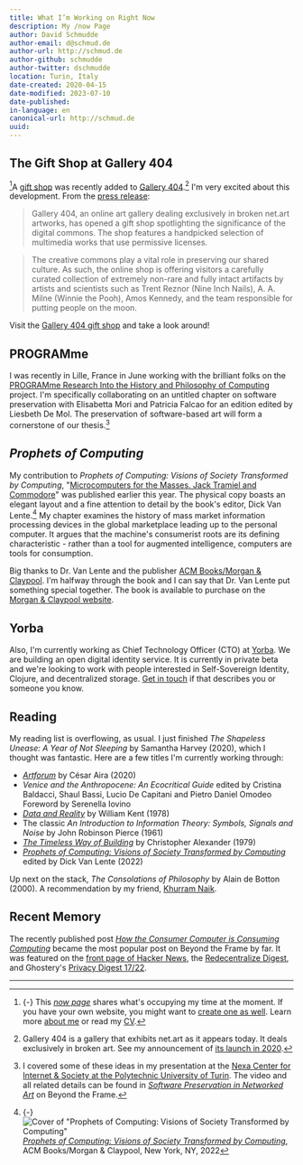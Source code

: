 ```yaml
---
title: What I’m Working on Right Now
description: My /now Page
author: David Schmudde
author-email: d@schmud.de
author-url: http://schmud.de
author-github: schmudde
author-twitter: dschmudde
location: Turin, Italy
date-created: 2020-04-15
date-modified: 2023-07-10
date-published:
in-language: en
canonical-url: http://schmud.de
uuid:
---
```


## The Gift Shop at Gallery 404

[^now]A [gift shop](http://www.netart.today/pages/gift-shop.html) was recently added to [Gallery 404](http://www.netart.today).[^gallery-404] I'm very excited about this development. From the [press release](http://www.netart.today/pages/press-release.html):

[^now]: {-} This [*now page*](https://nownownow.com/p/j9Ul) shares what's occupying my time at the moment. If you have your own website, you might want to [create one as well](https://nownownow.com/about). Learn more [about me](/pages/about.html) or read my [CV](/cv.html).

[^gallery-404]: Gallery 404 is a gallery that exhibits net.art as it appears today. It deals exclusively in broken art. See my announcement of [its launch in 2020](/posts/2020-30-11-gallery-404.html).

> Gallery 404, an online art gallery dealing exclusively in broken net.art artworks, has opened a gift shop spotlighting the significance of the digital commons. The shop features a handpicked selection of multimedia works that use permissive licenses.

> The creative commons play a vital role in preserving our shared culture. As such, the online shop is offering visitors a carefully curated collection of extremely non-rare and fully intact artifacts by artists and scientists such as Trent Reznor (Nine Inch Nails), A. A. Milne (Winnie the Pooh), Amos Kennedy, and the team responsible for putting people on the moon.

Visit the [Gallery 404 gift shop](http://www.netart.today/pages/gift-shop.html) and take a look around!

## PROGRAMme

I was recently in Lille, France in June working with the brilliant folks on the [PROGRAMme Research Into the History and Philosophy of Computing](https://programme.hypotheses.org/) project. I'm specifically collaborating on an untitled chapter on software preservation with Elisabetta Mori and Patricia Falcao for an edition edited by Liesbeth De Mol. The preservation of software-based art will form a cornerstone of our thesis.[^preservation]

[^preservation]:I covered some of these ideas in my presentation at the [Nexa Center for Internet &amp; Society at the Polytechnic University of Turin](https://nexa.polito.it/mercoledi-133). The video and all related details can be found in *[Software Preservation in Networked Art](/posts/2020-10-21-software-preservation-networked-art.html)* on Beyond the Frame.

## *Prophets of Computing*

My contribution to *Prophets of Computing: Visions of Society Transformed by Computing*, "[Microcomputers for the Masses. Jack Tramiel and Commodore](https://doi.org/10.1145/3548585.3548589)" was published earlier this year. The physical copy boasts an elegant layout and a fine attention to detail by the book's editor, Dick Van Lente.[^prophets-cover] My chapter examines the history of mass market information processing devices in the global marketplace leading up to the personal computer. It argues that the machine's consumerist roots are its defining characteristic - rather than a tool for augmented intelligence, computers are tools for consumption.

[^prophets-cover]: {-} ![Cover of "Prophets of Computing: Visions of Society Transformed by Computing"](/img/book-covers/prophets-cover.png) *[Prophets of Computing: Visions of Society Transformed by Computing](https://books.acm.org/titles#tab2048)*, ACM Books/Morgan & Claypool, New York, NY, 2022

Big thanks to Dr. Van Lente and the publisher [ACM Books/Morgan & Claypool](http://books.acm.org/). I'm halfway through the book and I can say that Dr. Van Lente put something special together. The book is available to purchase on the [Morgan & Claypool website](https://www.morganclaypoolpublishers.com/catalog_Orig/product_info.php?cPath=24&products_id=1725).

## Yorba

Also, I'm currently working as Chief Technology Officer (CTO) at [Yorba](https://www.yorba.co/). We are building an open digital identity service. It is currently in private beta and we're looking to work with people interested in Self-Sovereign Identity, Clojure, and decentralized storage. <i class="fas fa-envelope"></i>  [Get in touch](mailto:&#100;&#064;&#115;&#099;&#104;&#109;&#117;&#100;&#046;&#100;&#101;) if that describes you or someone you know.

## Reading

My reading list is overflowing, as usual. I just finished *The Shapeless Unease: A Year of Not Sleeping* by Samantha Harvey (2020), which I thought was fantastic. Here are a few titles I'm currently working through:

- [*Artforum*](https://www.ndbooks.com/book/artforum/) by César Aira (2020)
- *Venice and the Anthropocene: An Ecocritical Guide* edited by Cristina Baldacci, Shaul Bassi, Lucio De Capitani and Pietro Daniel Omodeo Foreword by Serenella Iovino
- [*Data and Reality*](https://www.bkent.net/Doc/darxrp.htm) by William Kent (1978)
- The classic *An Introduction to Information Theory: Symbols, Signals and Noise* by John Robinson Pierce (1961)
- [*The Timeless Way of Building*](https://en.wikipedia.org/wiki/The_Timeless_Way_of_Building) by Christopher Alexander (1979)
- *[Prophets of Computing: Visions of Society Transformed by Computing](https://books.acm.org/titles#tab2048)* edited by Dick Van Lente (2022)

Up next on the stack, *The Consolations of Philosophy* by Alain de Botton (2000). A recommendation by my friend, [Khurram Naik](https://jelly.mdhv.io/v1/star.gif?pid=KrupPNut8EQGOaNmOwbjXgIS7Iyz&src=mh&evt=hi).

## Recent Memory

The recently published post *[How the Consumer Computer is Consuming Computing](https://schmud.de/posts/2022-08-23-the-consumer-computer.html)* became the most popular post on Beyond the Frame by far. It was featured on the [front page of Hacker News](https://news.ycombinator.com/item?id=32636101), the [Redecentralize Digest](https://redecentralize.org/redigest/2022/kthxbye/), and Ghostery's [Privacy Digest 17/22](https://www.ghostery.com/privacy-digest/editions/20220909).

---
